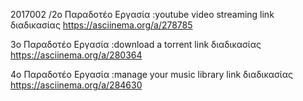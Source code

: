 2017002 /2ο Παραδοτέο
Εργασία :youtube video streaming
link διαδικασίας https://asciinema.org/a/278785


3ο Παραδοτέο
Εργασία :download a torrent
link διαδικασίας https://asciinema.org/a/280364

4ο Παραδοτέο
Εργασία :manage your music library
link  διαδικασίας https://asciinema.org/a/284630
